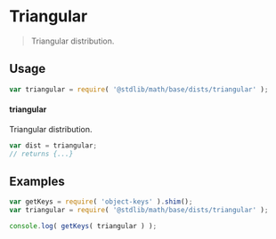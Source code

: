 # Triangular

> Triangular distribution.

<section class="usage">

## Usage

```javascript
var triangular = require( '@stdlib/math/base/dists/triangular' );
```

#### triangular

Triangular distribution.

```javascript
var dist = triangular;
// returns {...}
```

</section>

<!-- /.usage -->

<section class="examples">

## Examples

<!-- TODO: better examples -->

<!-- eslint no-undef: "error" -->

```javascript
var getKeys = require( 'object-keys' ).shim();
var triangular = require( '@stdlib/math/base/dists/triangular' );

console.log( getKeys( triangular ) );
```

</section>

<!-- /.examples -->

<section class="links">

</section>

<!-- /.links -->
